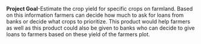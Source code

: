**Project Goal**-Estimate the crop yield for specific crops on farmland. Based on this information farmers can decide how much to ask for loans from banks or decide what crops to prioritize. This product would help farmers as well as this product could also be given to banks who can decide to give loans to farmers based on these yield of the farmers plot.



